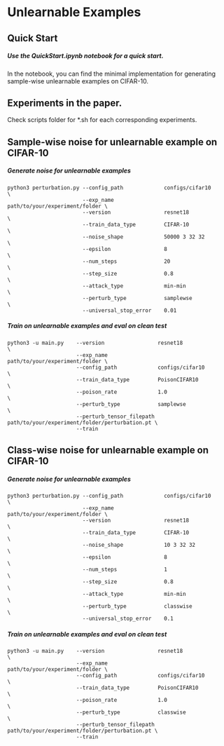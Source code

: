 # Unlearnable Examples

## Quick Start
##### Use the QuickStart.ipynb notebook for a quick start.
In the notebook, you can find the minimal implementation for generating sample-wise unlearnable examples on CIFAR-10.

## Experiments in the paper.
Check scripts folder for *.sh for each corresponding experiments.

## Sample-wise noise for unlearnable example on CIFAR-10
##### Generate noise for unlearnable examples
```console
python3 perturbation.py --config_path             configs/cifar10                \
                        --exp_name                path/to/your/experiment/folder \
                        --version                 resnet18                       \
                        --train_data_type         CIFAR-10                       \
                        --noise_shape             50000 3 32 32                  \
                        --epsilon                 8                              \
                        --num_steps               20                             \
                        --step_size               0.8                            \
                        --attack_type             min-min                        \
                        --perturb_type            samplewse                      \
                        --universal_stop_error    0.01
```
##### Train on unlearnable examples and eval on clean test
```console
python3 -u main.py    --version                 resnet18                       \
                      --exp_name                path/to/your/experiment/folder \
                      --config_path             configs/cifar10                \
                      --train_data_type         PoisonCIFAR10                  \
                      --poison_rate             1.0                            \
                      --perturb_type            samplewse                      \
                      --perturb_tensor_filepath path/to/your/experiment/folder/perturbation.pt \
                      --train
```


## Class-wise noise for unlearnable example on CIFAR-10
##### Generate noise for unlearnable examples
```console
python3 perturbation.py --config_path             configs/cifar10                \
                        --exp_name                path/to/your/experiment/folder \
                        --version                 resnet18                       \
                        --train_data_type         CIFAR-10                       \
                        --noise_shape             10 3 32 32                     \
                        --epsilon                 8                              \
                        --num_steps               1                              \
                        --step_size               0.8                            \
                        --attack_type             min-min                        \
                        --perturb_type            classwise                      \
                        --universal_stop_error    0.1
```
##### Train on unlearnable examples and eval on clean test
```console
python3 -u main.py    --version                 resnet18                       \
                      --exp_name                path/to/your/experiment/folder \
                      --config_path             configs/cifar10                \
                      --train_data_type         PoisonCIFAR10                  \
                      --poison_rate             1.0                            \
                      --perturb_type            classwise                      \
                      --perturb_tensor_filepath path/to/your/experiment/folder/perturbation.pt \
                      --train
```
